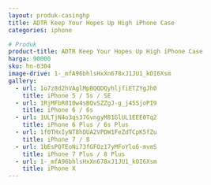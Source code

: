 ```yaml
---
layout: produk-casinghp
title: ADTR Keep Your Hopes Up High iPhone Case
categories: iphone

# Produk
product-title: ADTR Keep Your Hopes Up High iPhone Case
harga: 90000
sku: hn-0304
image-drive: 1-_mfA96bhlsHxXn678xJ1JU1_kOI6Xsm
gallery:
  - url: 1o7z8d2hVAglMpBQQDQyhljfiETZYgJh0
    title: iPhone 5 / 5s / SE
  - url: 1RjMFbR810w4sBQvSZZgJ-g_j45SjoPI9
    title: iPhone 6 / 6s
  - url: 1ULTjN4o3qs37GvngyM81GlUL1EEE0Tq2
    title: iPhone 6 Plus / 6s Plus
  - url: 1f0THxIyNT8hDUA2VPDW1FeZdTCpK5fZu
    title: iPhone 7 / 8
  - url: 1bEsPQTEoNi73fGFOz17yMFoYlo6-mvmS
    title: iPhone 7 Plus / 8 Plus
  - url: 1-_mfA96bhlsHxXn678xJ1JU1_kOI6Xsm
    title: iPhone X
---
```

